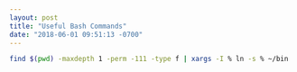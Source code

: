 ```yaml
---
layout: post
title: "Useful Bash Commands"
date: "2018-06-01 09:51:13 -0700"
---
```


```bash
find $(pwd) -maxdepth 1 -perm -111 -type f | xargs -I % ln -s % ~/bin
```
